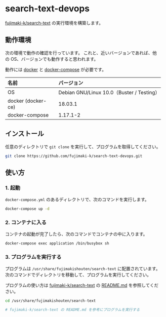 # search-text-devops
[fujimaki-k/search-text](https://github.com/fujimaki-k/search-text) の実行環境を構築します。


## 動作環境
次の環境で動作の確認を行っています。
これと、近いバージョンであれば、他の OS、バージョンでも動作すると思われます。

動作には [docker](https://docs.docker.com/install/) と [docker-compose](https://docs.docker.com/compose/) が必要です。


| 名前               | バージョン                                 |
|:-------------------|:------------------------------------------|
| OS                 | Debian GNU/Linux 10.0（Buster / Testing） |
| docker (docker-ce) | 18.03.1                                   |
| docker-compose     | 1.17.1-2                                  | |


## インストール
任意のディレクトリで ```git clone``` を実行して、プログラムを取得してください。

```bash
git clone https://github.com/fujimaki-k/search-text-devops.git
```


## 使い方
### 1. 起動
```docker-compose.yml``` のあるディレクトリで、次のコマンドを実行します。

```bash
docker-compose up -d
```

### 2. コンテナに入る
コンテナの起動が完了したら、次のコマンドでコンテナの中に入ります。

```bash
docker-compose exec application /bin/busybox sh
```

### 3. プログラムを実行する
プログラムは ```/usr/share/fujimakishouten/search-text``` に配置されています。
次のコマンドでディレクトリを移動して、プログラムを実行してください。

プログラムの使い方は [fujimaki-k/search-text](https://github.com/fujimaki-k/search-text) の [README.md](https://github.com/fujimaki-k/search-text/blob/master/README.md) を参照してください。

```bash
cd /usr/share/fujimakishouten/search-text

# fujimaki-k/search-text の README.md を参考にプログラムを実行する
```

